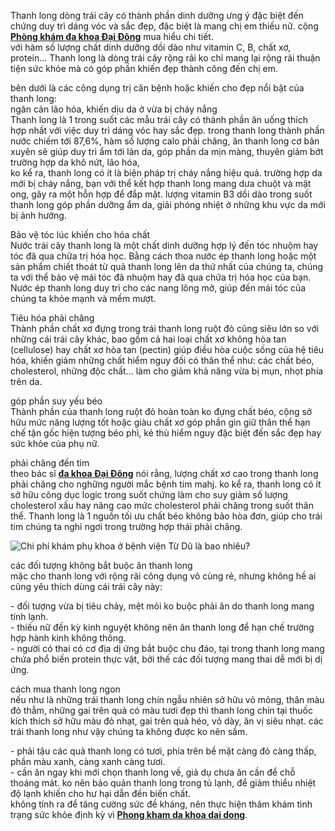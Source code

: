 <p><span style="background-color:#FFFFFF">Thanh long </span><span class="marker"><span style="background-color:#FFFFFF">dòng</span></span><span style="background-color:#FFFFFF"> trái cây </span><span class="marker"><span style="background-color:#FFFFFF">có</span></span><span style="background-color:#FFFFFF"> thành phần </span><span class="marker"><span style="background-color:#FFFFFF">dinh dưỡng</span></span><span style="background-color:#FFFFFF"> </span><span class="marker"><span style="background-color:#FFFFFF">ưng ý</span></span><span style="background-color:#FFFFFF"> </span><span class="marker"><span style="background-color:#FFFFFF">đặc biệt</span></span><span style="background-color:#FFFFFF"> </span><span class="marker"><span style="background-color:#FFFFFF">đến</span></span><span style="background-color:#FFFFFF"> </span><span class="marker"><span style="background-color:#FFFFFF">chứng</span></span><span style="background-color:#FFFFFF"> </span><span class="marker"><span style="background-color:#FFFFFF">duy trì</span></span><span style="background-color:#FFFFFF"> dáng vóc </span><span class="marker"><span style="background-color:#FFFFFF">và</span></span><span style="background-color:#FFFFFF"> sắc đẹp, </span><span class="marker"><span style="background-color:#FFFFFF">đặc biệt</span></span><span style="background-color:#FFFFFF"> là </span><span class="marker"><span style="background-color:#FFFFFF">mang</span></span><span style="background-color:#FFFFFF"> chị </span><span class="marker"><span style="background-color:#FFFFFF">em</span></span><span style="background-color:#FFFFFF"> </span><span class="marker"><span style="background-color:#FFFFFF">thiếu nữ</span></span><span style="background-color:#FFFFFF">. </span><span class="marker"><span style="background-color:#FFFFFF">cộng</span></span><span style="background-color:#FFFFFF"> </span><a href="http://diachiphongkham.org/phong-kham-da-khoa-dai-dong-dia-chi-uy-tin-tai-tp.hcm-2155.html"><strong><span class="marker"><span style="background-color:#FFFFFF">Phòng khám đa khoa</span></span><span style="background-color:#FFFFFF">&nbsp;Đại Đông</span></strong></a><span style="background-color:#FFFFFF"> </span><span class="marker"><span style="background-color:#FFFFFF">mua</span></span><span style="background-color:#FFFFFF"> hiểu </span><span class="marker"><span style="background-color:#FFFFFF">chi tiết</span></span><span style="background-color:#FFFFFF">.</span><br />
<span class="marker"><span style="background-color:#FFFFFF">với</span></span><span style="background-color:#FFFFFF"> hàm </span><span class="marker"><span style="background-color:#FFFFFF">số lượng</span></span><span style="background-color:#FFFFFF"> chất </span><span class="marker"><span style="background-color:#FFFFFF">dinh dưỡng</span></span><span style="background-color:#FFFFFF"> dồi dào </span><span class="marker"><span style="background-color:#FFFFFF">như</span></span><span style="background-color:#FFFFFF"> vitamin C, B, chất xơ, protein... Thanh long là </span><span class="marker"><span style="background-color:#FFFFFF">dòng</span></span><span style="background-color:#FFFFFF"> trái cây </span><span class="marker"><span style="background-color:#FFFFFF">rộng rãi</span></span><span style="background-color:#FFFFFF"> </span><span class="marker"><span style="background-color:#FFFFFF">ko</span></span><span style="background-color:#FFFFFF"> chỉ </span><span class="marker"><span style="background-color:#FFFFFF">mang lại</span></span><span style="background-color:#FFFFFF"> </span><span class="marker"><span style="background-color:#FFFFFF">rộng rãi</span></span><span style="background-color:#FFFFFF"> </span><span class="marker"><span style="background-color:#FFFFFF">thuận tiện</span></span><span style="background-color:#FFFFFF"> </span><span class="marker"><span style="background-color:#FFFFFF">sức khỏe</span></span><span style="background-color:#FFFFFF"> mà </span><span class="marker"><span style="background-color:#FFFFFF">có</span></span><span style="background-color:#FFFFFF"> </span><span class="marker"><span style="background-color:#FFFFFF">góp phần</span></span><span style="background-color:#FFFFFF"> </span><span class="marker"><span style="background-color:#FFFFFF">khiến</span></span><span style="background-color:#FFFFFF"> đẹp </span><span class="marker"><span style="background-color:#FFFFFF">thành công</span></span><span style="background-color:#FFFFFF"> </span><span class="marker"><span style="background-color:#FFFFFF">đến</span></span><span style="background-color:#FFFFFF"> chị </span><span class="marker"><span style="background-color:#FFFFFF">em</span></span><span style="background-color:#FFFFFF">.</span></p>

<p><span class="marker"><span style="background-color:#FFFFFF">bên dưới</span></span><span style="background-color:#FFFFFF"> là </span><span class="marker"><span style="background-color:#FFFFFF">các</span></span><span style="background-color:#FFFFFF"> công dụng </span><span class="marker"><span style="background-color:#FFFFFF">trị</span></span><span style="background-color:#FFFFFF"> </span><span class="marker"><span style="background-color:#FFFFFF">căn bệnh</span></span><span style="background-color:#FFFFFF"> </span><span class="marker"><span style="background-color:#FFFFFF">hoặc</span></span><span style="background-color:#FFFFFF"> </span><span class="marker"><span style="background-color:#FFFFFF">khiến cho</span></span><span style="background-color:#FFFFFF"> đẹp </span><span class="marker"><span style="background-color:#FFFFFF">nổi bật</span></span><span style="background-color:#FFFFFF"> của thanh long:</span><br />
<span class="marker"><span style="background-color:#FFFFFF">ngăn cản</span></span><span style="background-color:#FFFFFF"> lão hóa, </span><span class="marker"><span style="background-color:#FFFFFF">khiến</span></span><span style="background-color:#FFFFFF"> dịu </span><span class="marker"><span style="background-color:#FFFFFF">da ở</span></span><span style="background-color:#FFFFFF"> </span><span class="marker"><span style="background-color:#FFFFFF">vừa bị</span></span><span style="background-color:#FFFFFF"> cháy nắng</span><br />
<span style="background-color:#FFFFFF">Thanh long là </span><span class="marker"><span style="background-color:#FFFFFF">1</span></span><span style="background-color:#FFFFFF"> </span><span class="marker"><span style="background-color:#FFFFFF">trong suốt</span></span><span style="background-color:#FFFFFF"> </span><span class="marker"><span style="background-color:#FFFFFF">các</span></span><span style="background-color:#FFFFFF"> </span><span class="marker"><span style="background-color:#FFFFFF">mẫu</span></span><span style="background-color:#FFFFFF"> trái cây </span><span class="marker"><span style="background-color:#FFFFFF">có</span></span><span style="background-color:#FFFFFF"> thành phần </span><span class="marker"><span style="background-color:#FFFFFF">ăn uống</span></span><span style="background-color:#FFFFFF"> </span><span class="marker"><span style="background-color:#FFFFFF">thích hợp</span></span><span style="background-color:#FFFFFF"> </span><span class="marker"><span style="background-color:#FFFFFF">nhất</span></span><span style="background-color:#FFFFFF"> </span><span class="marker"><span style="background-color:#FFFFFF">với</span></span><span style="background-color:#FFFFFF"> </span><span class="marker"><span style="background-color:#FFFFFF">việc</span></span><span style="background-color:#FFFFFF"> </span><span class="marker"><span style="background-color:#FFFFFF">duy trì</span></span><span style="background-color:#FFFFFF"> dáng vóc </span><span class="marker"><span style="background-color:#FFFFFF">hay</span></span><span style="background-color:#FFFFFF"> sắc đẹp. </span><span class="marker"><span style="background-color:#FFFFFF">trong</span></span><span style="background-color:#FFFFFF"> thanh long thành phần nước chiếm </span><span class="marker"><span style="background-color:#FFFFFF">tới</span></span><span style="background-color:#FFFFFF"> 87,6%, hàm </span><span class="marker"><span style="background-color:#FFFFFF">số lượng</span></span><span style="background-color:#FFFFFF"> calo </span><span class="marker"><span style="background-color:#FFFFFF">phải chăng</span></span><span style="background-color:#FFFFFF">, ăn thanh long </span><span class="marker"><span style="background-color:#FFFFFF">cơ bản</span></span><span style="background-color:#FFFFFF"> xuyên </span><span class="marker"><span style="background-color:#FFFFFF">sẽ</span></span><span style="background-color:#FFFFFF"> </span><span class="marker"><span style="background-color:#FFFFFF">giúp</span></span><span style="background-color:#FFFFFF"> </span><span class="marker"><span style="background-color:#FFFFFF">duy trì</span></span><span style="background-color:#FFFFFF"> ẩm </span><span class="marker"><span style="background-color:#FFFFFF">tới</span></span><span style="background-color:#FFFFFF"> làn </span><span class="marker"><span style="background-color:#FFFFFF">da</span></span><span style="background-color:#FFFFFF">, </span><span class="marker"><span style="background-color:#FFFFFF">góp phần</span></span><span style="background-color:#FFFFFF"> </span><span class="marker"><span style="background-color:#FFFFFF">da</span></span><span style="background-color:#FFFFFF"> mịn màng, </span><span class="marker"><span style="background-color:#FFFFFF">thuyên giảm</span></span><span style="background-color:#FFFFFF"> bớt </span><span class="marker"><span style="background-color:#FFFFFF">trường hợp</span></span><span style="background-color:#FFFFFF"> </span><span class="marker"><span style="background-color:#FFFFFF">da</span></span><span style="background-color:#FFFFFF"> khô nứt, lão hóa,</span><br />
<span class="marker"><span style="background-color:#FFFFFF">ko kể</span></span><span style="background-color:#FFFFFF"> ra, thanh long </span><span class="marker"><span style="background-color:#FFFFFF">có ít</span></span><span style="background-color:#FFFFFF"> là </span><span class="marker"><span style="background-color:#FFFFFF">biện pháp</span></span><span style="background-color:#FFFFFF"> </span><span class="marker"><span style="background-color:#FFFFFF">trị</span></span><span style="background-color:#FFFFFF"> cháy nắng </span><span class="marker"><span style="background-color:#FFFFFF">hiệu quả</span></span><span style="background-color:#FFFFFF">. </span><span class="marker"><span style="background-color:#FFFFFF">trường hợp</span></span><span style="background-color:#FFFFFF"> </span><span class="marker"><span style="background-color:#FFFFFF">da</span></span><span style="background-color:#FFFFFF"> </span><span class="marker"><span style="background-color:#FFFFFF">mới bị</span></span><span style="background-color:#FFFFFF"> cháy nắng, </span><span class="marker"><span style="background-color:#FFFFFF">bạn</span></span><span style="background-color:#FFFFFF"> </span><span class="marker"><span style="background-color:#FFFFFF">với</span></span><span style="background-color:#FFFFFF"> thể </span><span class="marker"><span style="background-color:#FFFFFF">kết hợp</span></span><span style="background-color:#FFFFFF"> thanh long </span><span class="marker"><span style="background-color:#FFFFFF">mang</span></span><span style="background-color:#FFFFFF"> dưa chuột </span><span class="marker"><span style="background-color:#FFFFFF">và</span></span><span style="background-color:#FFFFFF"> mật ong, </span><span class="marker"><span style="background-color:#FFFFFF">gây ra</span></span><span style="background-color:#FFFFFF"> </span><span class="marker"><span style="background-color:#FFFFFF">một</span></span><span style="background-color:#FFFFFF"> hỗn hợp để đắp mặt. </span><span class="marker"><span style="background-color:#FFFFFF">lượng</span></span><span style="background-color:#FFFFFF"> vitamin B3 dồi dào </span><span class="marker"><span style="background-color:#FFFFFF">trong suốt</span></span><span style="background-color:#FFFFFF"> thanh long </span><span class="marker"><span style="background-color:#FFFFFF">góp phần</span></span><span style="background-color:#FFFFFF"> dưỡng ẩm </span><span class="marker"><span style="background-color:#FFFFFF">da</span></span><span style="background-color:#FFFFFF">, giải </span><span class="marker"><span style="background-color:#FFFFFF">phóng</span></span><span style="background-color:#FFFFFF"> nhiệt </span><span class="marker"><span style="background-color:#FFFFFF">ở</span></span><span style="background-color:#FFFFFF"> </span><span class="marker"><span style="background-color:#FFFFFF">những</span></span><span style="background-color:#FFFFFF"> khu vực </span><span class="marker"><span style="background-color:#FFFFFF">da</span></span><span style="background-color:#FFFFFF"> </span><span class="marker"><span style="background-color:#FFFFFF">mới bị</span></span><span style="background-color:#FFFFFF"> </span><span class="marker"><span style="background-color:#FFFFFF">ảnh hưởng</span></span><span style="background-color:#FFFFFF">.</span></p>

<p><span style="background-color:#FFFFFF">Bảo vệ tóc </span><span class="marker"><span style="background-color:#FFFFFF">lúc</span></span><span style="background-color:#FFFFFF"> </span><span class="marker"><span style="background-color:#FFFFFF">khiến cho</span></span><span style="background-color:#FFFFFF"> hóa chất</span><br />
<span style="background-color:#FFFFFF">Nước trái cây thanh long là </span><span class="marker"><span style="background-color:#FFFFFF">một</span></span><span style="background-color:#FFFFFF"> </span><span class="marker"><span style="background-color:#FFFFFF">chất dinh dưỡng</span></span><span style="background-color:#FFFFFF"> </span><span class="marker"><span style="background-color:#FFFFFF">hợp lý</span></span><span style="background-color:#FFFFFF"> </span><span class="marker"><span style="background-color:#FFFFFF">đến</span></span><span style="background-color:#FFFFFF"> tóc nhuộm </span><span class="marker"><span style="background-color:#FFFFFF">hay</span></span><span style="background-color:#FFFFFF"> tóc đã </span><span class="marker"><span style="background-color:#FFFFFF">qua</span></span><span style="background-color:#FFFFFF"> </span><span class="marker"><span style="background-color:#FFFFFF">chữa trị</span></span><span style="background-color:#FFFFFF"> hóa học. Bằng </span><span class="marker"><span style="background-color:#FFFFFF">cách</span></span><span style="background-color:#FFFFFF"> thoa nước ép thanh long </span><span class="marker"><span style="background-color:#FFFFFF">hoặc</span></span><span style="background-color:#FFFFFF"> </span><span class="marker"><span style="background-color:#FFFFFF">một</span></span><span style="background-color:#FFFFFF"> sản phẩm chiết </span><span class="marker"><span style="background-color:#FFFFFF">thoát</span></span><span style="background-color:#FFFFFF"> từ quả thanh long </span><span class="marker"><span style="background-color:#FFFFFF">lên</span></span><span style="background-color:#FFFFFF"> </span><span class="marker"><span style="background-color:#FFFFFF">da</span></span><span style="background-color:#FFFFFF"> </span><span class="marker"><span style="background-color:#FFFFFF">thứ nhất</span></span><span style="background-color:#FFFFFF"> của </span><span class="marker"><span style="background-color:#FFFFFF">chúng ta</span></span><span style="background-color:#FFFFFF">, </span><span class="marker"><span style="background-color:#FFFFFF">chúng ta</span></span><span style="background-color:#FFFFFF"> </span><span class="marker"><span style="background-color:#FFFFFF">với</span></span><span style="background-color:#FFFFFF"> thể bảo vệ mái tóc đã nhuộm </span><span class="marker"><span style="background-color:#FFFFFF">hay</span></span><span style="background-color:#FFFFFF"> đã </span><span class="marker"><span style="background-color:#FFFFFF">qua</span></span><span style="background-color:#FFFFFF"> </span><span class="marker"><span style="background-color:#FFFFFF">chữa trị</span></span><span style="background-color:#FFFFFF"> hóa học của </span><span class="marker"><span style="background-color:#FFFFFF">bạn</span></span><span style="background-color:#FFFFFF">. Nước ép thanh long </span><span class="marker"><span style="background-color:#FFFFFF">duy trì</span></span><span style="background-color:#FFFFFF"> </span><span class="marker"><span style="background-color:#FFFFFF">cho</span></span><span style="background-color:#FFFFFF"> </span><span class="marker"><span style="background-color:#FFFFFF">các</span></span><span style="background-color:#FFFFFF"> nang lông mở, </span><span class="marker"><span style="background-color:#FFFFFF">giúp</span></span><span style="background-color:#FFFFFF"> </span><span class="marker"><span style="background-color:#FFFFFF">đến</span></span><span style="background-color:#FFFFFF"> mái tóc của </span><span class="marker"><span style="background-color:#FFFFFF">chúng ta</span></span><span style="background-color:#FFFFFF"> khỏe </span><span class="marker"><span style="background-color:#FFFFFF">mạnh</span></span><span style="background-color:#FFFFFF"> </span><span class="marker"><span style="background-color:#FFFFFF">và</span></span><span style="background-color:#FFFFFF"> mềm mượt.</span></p>

<p><span style="background-color:#FFFFFF">Tiêu hóa </span><span class="marker"><span style="background-color:#FFFFFF">phải chăng</span></span><br />
<span style="background-color:#FFFFFF">Thành phần chất xơ </span><span class="marker"><span style="background-color:#FFFFFF">đựng</span></span><span style="background-color:#FFFFFF"> </span><span class="marker"><span style="background-color:#FFFFFF">trong</span></span><span style="background-color:#FFFFFF"> trái thanh long ruột đỏ cũng </span><span class="marker"><span style="background-color:#FFFFFF">siêu</span></span><span style="background-color:#FFFFFF"> </span><span class="marker"><span style="background-color:#FFFFFF">lớn</span></span><span style="background-color:#FFFFFF"> so </span><span class="marker"><span style="background-color:#FFFFFF">với</span></span><span style="background-color:#FFFFFF"> </span><span class="marker"><span style="background-color:#FFFFFF">những</span></span><span style="background-color:#FFFFFF"> </span><span class="marker"><span style="background-color:#FFFFFF">cái</span></span><span style="background-color:#FFFFFF"> trái cây khác, bao gồm cả </span><span class="marker"><span style="background-color:#FFFFFF">hai</span></span><span style="background-color:#FFFFFF"> </span><span class="marker"><span style="background-color:#FFFFFF">loại</span></span><span style="background-color:#FFFFFF"> chất xơ </span><span class="marker"><span style="background-color:#FFFFFF">không</span></span><span style="background-color:#FFFFFF"> hòa tan (cellulose) </span><span class="marker"><span style="background-color:#FFFFFF">hay</span></span><span style="background-color:#FFFFFF"> chất xơ hòa tan (pectin) </span><span class="marker"><span style="background-color:#FFFFFF">giúp</span></span><span style="background-color:#FFFFFF"> điều hòa </span><span class="marker"><span style="background-color:#FFFFFF">cuộc sống</span></span><span style="background-color:#FFFFFF"> của hệ tiêu hóa, </span><span class="marker"><span style="background-color:#FFFFFF">khiến</span></span><span style="background-color:#FFFFFF"> </span><span class="marker"><span style="background-color:#FFFFFF">giảm</span></span><span style="background-color:#FFFFFF"> </span><span class="marker"><span style="background-color:#FFFFFF">những</span></span><span style="background-color:#FFFFFF"> chất </span><span class="marker"><span style="background-color:#FFFFFF">hiểm nguy</span></span><span style="background-color:#FFFFFF"> đối </span><span class="marker"><span style="background-color:#FFFFFF">có</span></span><span style="background-color:#FFFFFF"> </span><span class="marker"><span style="background-color:#FFFFFF">thân thể</span></span><span style="background-color:#FFFFFF"> như: </span><span class="marker"><span style="background-color:#FFFFFF">các</span></span><span style="background-color:#FFFFFF"> chất béo, cholesterol, </span><span class="marker"><span style="background-color:#FFFFFF">những</span></span><span style="background-color:#FFFFFF"> độc chất... </span><span class="marker"><span style="background-color:#FFFFFF">làm cho</span></span><span style="background-color:#FFFFFF"> </span><span class="marker"><span style="background-color:#FFFFFF">giảm</span></span><span style="background-color:#FFFFFF"> </span><span class="marker"><span style="background-color:#FFFFFF">khả năng</span></span><span style="background-color:#FFFFFF"> </span><span class="marker"><span style="background-color:#FFFFFF">vừa bị</span></span><span style="background-color:#FFFFFF"> mụn, nhọt </span><span class="marker"><span style="background-color:#FFFFFF">phía trên</span></span><span style="background-color:#FFFFFF"> </span><span class="marker"><span style="background-color:#FFFFFF">da</span></span><span style="background-color:#FFFFFF">.</span></p>

<p><span class="marker"><span style="background-color:#FFFFFF">góp phần</span></span><span style="background-color:#FFFFFF"> </span><span class="marker"><span style="background-color:#FFFFFF">suy yếu</span></span><span style="background-color:#FFFFFF"> béo</span><br />
<span style="background-color:#FFFFFF">Thành phần của thanh long ruột đỏ hoàn toàn </span><span class="marker"><span style="background-color:#FFFFFF">ko</span></span><span style="background-color:#FFFFFF"> </span><span class="marker"><span style="background-color:#FFFFFF">đựng</span></span><span style="background-color:#FFFFFF"> chất béo, </span><span class="marker"><span style="background-color:#FFFFFF">cộng</span></span><span style="background-color:#FFFFFF"> </span><span class="marker"><span style="background-color:#FFFFFF">sở hữu</span></span><span style="background-color:#FFFFFF"> mức năng </span><span class="marker"><span style="background-color:#FFFFFF">lượng</span></span><span style="background-color:#FFFFFF"> </span><span class="marker"><span style="background-color:#FFFFFF">tốt</span></span><span style="background-color:#FFFFFF"> </span><span class="marker"><span style="background-color:#FFFFFF">hoặc</span></span><span style="background-color:#FFFFFF"> giàu chất xơ </span><span class="marker"><span style="background-color:#FFFFFF">góp phần</span></span><span style="background-color:#FFFFFF"> </span><span class="marker"><span style="background-color:#FFFFFF">gìn giữ</span></span><span style="background-color:#FFFFFF"> </span><span class="marker"><span style="background-color:#FFFFFF">thân thể</span></span><span style="background-color:#FFFFFF"> </span><span class="marker"><span style="background-color:#FFFFFF">hạn chế</span></span><span style="background-color:#FFFFFF"> </span><span class="marker"><span style="background-color:#FFFFFF">tận gốc</span></span><span style="background-color:#FFFFFF"> </span><span class="marker"><span style="background-color:#FFFFFF">hiện tượng</span></span><span style="background-color:#FFFFFF"> béo phì, kẻ thù </span><span class="marker"><span style="background-color:#FFFFFF">hiểm nguy</span></span><span style="background-color:#FFFFFF"> </span><span class="marker"><span style="background-color:#FFFFFF">đặc biệt</span></span><span style="background-color:#FFFFFF"> </span><span class="marker"><span style="background-color:#FFFFFF">đến</span></span><span style="background-color:#FFFFFF"> sắc đẹp </span><span class="marker"><span style="background-color:#FFFFFF">hay</span></span><span style="background-color:#FFFFFF"> </span><span class="marker"><span style="background-color:#FFFFFF">sức khỏe</span></span><span style="background-color:#FFFFFF"> của </span><span class="marker"><span style="background-color:#FFFFFF">phụ nữ</span></span><span style="background-color:#FFFFFF">.</span></p>

<p><span class="marker"><span style="background-color:#FFFFFF">phải chăng</span></span><span style="background-color:#FFFFFF"> </span><span class="marker"><span style="background-color:#FFFFFF">đến</span></span><span style="background-color:#FFFFFF"> tim</span><br />
<span class="marker"><span style="background-color:#FFFFFF">theo</span></span><span style="background-color:#FFFFFF"> </span><span class="marker"><span style="background-color:#FFFFFF">bác sĩ</span></span><span style="background-color:#FFFFFF"> </span><a href="http://diachiphongkham.org/phong-kham-da-khoa-dai-dong-dia-chi-uy-tin-tai-tp.hcm-2155.html"><strong><span class="marker"><span style="background-color:#FFFFFF">đa khoa</span></span><span style="background-color:#FFFFFF"> Đại Đông</span></strong></a><span style="background-color:#FFFFFF"> </span><span class="marker"><span style="background-color:#FFFFFF">nói rằng</span></span><span style="background-color:#FFFFFF">, </span><span class="marker"><span style="background-color:#FFFFFF">lượng</span></span><span style="background-color:#FFFFFF"> chất xơ </span><span class="marker"><span style="background-color:#FFFFFF">cao</span></span><span style="background-color:#FFFFFF"> </span><span class="marker"><span style="background-color:#FFFFFF">trong</span></span><span style="background-color:#FFFFFF"> thanh long </span><span class="marker"><span style="background-color:#FFFFFF">phải chăng</span></span><span style="background-color:#FFFFFF"> </span><span class="marker"><span style="background-color:#FFFFFF">cho</span></span><span style="background-color:#FFFFFF"> nghững </span><span class="marker"><span style="background-color:#FFFFFF">người mắc bệnh</span></span><span style="background-color:#FFFFFF"> tim mahj. </span><span class="marker"><span style="background-color:#FFFFFF">ko kể</span></span><span style="background-color:#FFFFFF"> ra, thanh long </span><span class="marker"><span style="background-color:#FFFFFF">có ít</span></span><span style="background-color:#FFFFFF"> </span><span class="marker"><span style="background-color:#FFFFFF">sở hữu</span></span><span style="background-color:#FFFFFF"> </span><span class="marker"><span style="background-color:#FFFFFF">công dục</span></span><span style="background-color:#FFFFFF"> </span><span class="marker"><span style="background-color:#FFFFFF">logic</span></span><span style="background-color:#FFFFFF"> </span><span class="marker"><span style="background-color:#FFFFFF">trong suốt</span></span><span style="background-color:#FFFFFF"> </span><span class="marker"><span style="background-color:#FFFFFF">chứng</span></span><span style="background-color:#FFFFFF"> </span><span class="marker"><span style="background-color:#FFFFFF">làm cho</span></span><span style="background-color:#FFFFFF"> </span><span class="marker"><span style="background-color:#FFFFFF">suy giảm</span></span><span style="background-color:#FFFFFF"> </span><span class="marker"><span style="background-color:#FFFFFF">số lượng</span></span><span style="background-color:#FFFFFF"> cholesterol xấu </span><span class="marker"><span style="background-color:#FFFFFF">hay</span></span><span style="background-color:#FFFFFF"> </span><span class="marker"><span style="background-color:#FFFFFF">nâng cao</span></span><span style="background-color:#FFFFFF"> mức cholesterol </span><span class="marker"><span style="background-color:#FFFFFF">phải chăng</span></span><span style="background-color:#FFFFFF"> </span><span class="marker"><span style="background-color:#FFFFFF">trong suốt</span></span><span style="background-color:#FFFFFF"> </span><span class="marker"><span style="background-color:#FFFFFF">thân thể</span></span><span style="background-color:#FFFFFF">. Thanh long là </span><span class="marker"><span style="background-color:#FFFFFF">1</span></span><span style="background-color:#FFFFFF"> </span><span class="marker"><span style="background-color:#FFFFFF">nguồn</span></span><span style="background-color:#FFFFFF"> </span><span class="marker"><span style="background-color:#FFFFFF">tối ưu</span></span><span style="background-color:#FFFFFF"> chất béo </span><span class="marker"><span style="background-color:#FFFFFF">không</span></span><span style="background-color:#FFFFFF"> bão hòa đơn, </span><span class="marker"><span style="background-color:#FFFFFF">giúp</span></span><span style="background-color:#FFFFFF"> </span><span class="marker"><span style="background-color:#FFFFFF">cho</span></span><span style="background-color:#FFFFFF"> trái tim </span><span class="marker"><span style="background-color:#FFFFFF">chúng ta</span></span><span style="background-color:#FFFFFF"> nghỉ ngơi </span><span class="marker"><span style="background-color:#FFFFFF">trong</span></span><span style="background-color:#FFFFFF"> </span><span class="marker"><span style="background-color:#FFFFFF">trường hợp</span></span><span style="background-color:#FFFFFF"> thái </span><span class="marker"><span style="background-color:#FFFFFF">phải chăng</span></span><span style="background-color:#FFFFFF">.</span></p>

<p><img alt="Chi phí khám phụ khoa ở bệnh viện Từ Dũ là bao nhiêu?" src="http://phongkhamdaidong.vn/upload/hinhanh/chi-phi-kham-phu-khoa-o-benh-vien-tu-du-la-bao-nhieu.jpg" /></p>

<p><span class="marker"><span style="background-color:#FFFFFF">các</span></span><span style="background-color:#FFFFFF"> </span><span class="marker"><span style="background-color:#FFFFFF">đối tượng</span></span><span style="background-color:#FFFFFF"> </span><span class="marker"><span style="background-color:#FFFFFF">không</span></span><span style="background-color:#FFFFFF"> </span><span class="marker"><span style="background-color:#FFFFFF">bắt buộc</span></span><span style="background-color:#FFFFFF"> ăn thanh long</span><br />
<span class="marker"><span style="background-color:#FFFFFF">mặc cho</span></span><span style="background-color:#FFFFFF"> thanh long </span><span class="marker"><span style="background-color:#FFFFFF">với</span></span><span style="background-color:#FFFFFF"> </span><span class="marker"><span style="background-color:#FFFFFF">rộng rãi</span></span><span style="background-color:#FFFFFF"> công dụng </span><span class="marker"><span style="background-color:#FFFFFF">vô cùng</span></span><span style="background-color:#FFFFFF"> </span><span class="marker"><span style="background-color:#FFFFFF">rẻ</span></span><span style="background-color:#FFFFFF">, </span><span class="marker"><span style="background-color:#FFFFFF">nhưng</span></span><span style="background-color:#FFFFFF"> </span><span class="marker"><span style="background-color:#FFFFFF">không hề</span></span><span style="background-color:#FFFFFF"> ai cũng </span><span class="marker"><span style="background-color:#FFFFFF">yêu thích</span></span><span style="background-color:#FFFFFF"> </span><span class="marker"><span style="background-color:#FFFFFF">dùng</span></span><span style="background-color:#FFFFFF"> </span><span class="marker"><span style="background-color:#FFFFFF">cái</span></span><span style="background-color:#FFFFFF"> trái cây này:</span></p>

<p><span style="background-color:#FFFFFF">- </span><span class="marker"><span style="background-color:#FFFFFF">đối tượng</span></span><span style="background-color:#FFFFFF"> </span><span class="marker"><span style="background-color:#FFFFFF">vừa bị</span></span><span style="background-color:#FFFFFF"> tiêu </span><span class="marker"><span style="background-color:#FFFFFF">chảy</span></span><span style="background-color:#FFFFFF">, </span><span class="marker"><span style="background-color:#FFFFFF">mệt mỏi</span></span><span style="background-color:#FFFFFF"> </span><span class="marker"><span style="background-color:#FFFFFF">ko</span></span><span style="background-color:#FFFFFF"> </span><span class="marker"><span style="background-color:#FFFFFF">buộc phải</span></span><span style="background-color:#FFFFFF"> ăn </span><span class="marker"><span style="background-color:#FFFFFF">do</span></span><span style="background-color:#FFFFFF"> thanh long </span><span class="marker"><span style="background-color:#FFFFFF">mang</span></span><span style="background-color:#FFFFFF"> tính lạnh.</span><br />
<span style="background-color:#FFFFFF">- </span><span class="marker"><span style="background-color:#FFFFFF">thiếu nữ</span></span><span style="background-color:#FFFFFF"> </span><span class="marker"><span style="background-color:#FFFFFF">đến</span></span><span style="background-color:#FFFFFF"> kỳ kinh nguyệt </span><span class="marker"><span style="background-color:#FFFFFF">không</span></span><span style="background-color:#FFFFFF"> </span><span class="marker"><span style="background-color:#FFFFFF">nên</span></span><span style="background-color:#FFFFFF"> ăn thanh long để </span><span class="marker"><span style="background-color:#FFFFFF">hạn chế</span></span><span style="background-color:#FFFFFF"> </span><span class="marker"><span style="background-color:#FFFFFF">trường hợp</span></span><span style="background-color:#FFFFFF"> </span><span class="marker"><span style="background-color:#FFFFFF">hành kinh</span></span><span style="background-color:#FFFFFF"> </span><span class="marker"><span style="background-color:#FFFFFF">không</span></span><span style="background-color:#FFFFFF"> thông.</span><br />
<span style="background-color:#FFFFFF">- </span><span class="marker"><span style="background-color:#FFFFFF">người</span></span><span style="background-color:#FFFFFF"> </span><span class="marker"><span style="background-color:#FFFFFF">có</span></span><span style="background-color:#FFFFFF"> thai </span><span class="marker"><span style="background-color:#FFFFFF">có</span></span><span style="background-color:#FFFFFF"> cơ địa dị ứng </span><span class="marker"><span style="background-color:#FFFFFF">bắt buộc</span></span><span style="background-color:#FFFFFF"> </span><span class="marker"><span style="background-color:#FFFFFF">chu đáo</span></span><span style="background-color:#FFFFFF">, </span><span class="marker"><span style="background-color:#FFFFFF">tại</span></span><span style="background-color:#FFFFFF"> </span><span class="marker"><span style="background-color:#FFFFFF">trong</span></span><span style="background-color:#FFFFFF"> thanh long </span><span class="marker"><span style="background-color:#FFFFFF">mang</span></span><span style="background-color:#FFFFFF"> </span><span class="marker"><span style="background-color:#FFFFFF">chứa</span></span><span style="background-color:#FFFFFF"> </span><span class="marker"><span style="background-color:#FFFFFF">phổ biến</span></span><span style="background-color:#FFFFFF"> protein thực vật, </span><span class="marker"><span style="background-color:#FFFFFF">bởi thế</span></span><span style="background-color:#FFFFFF"> </span><span class="marker"><span style="background-color:#FFFFFF">các</span></span><span style="background-color:#FFFFFF"> </span><span class="marker"><span style="background-color:#FFFFFF">đối tượng</span></span><span style="background-color:#FFFFFF"> </span><span class="marker"><span style="background-color:#FFFFFF">mang</span></span><span style="background-color:#FFFFFF"> thai dễ </span><span class="marker"><span style="background-color:#FFFFFF">mới bị</span></span><span style="background-color:#FFFFFF"> dị ứng.</span></p>

<p><span class="marker"><span style="background-color:#FFFFFF">cách</span></span><span style="background-color:#FFFFFF"> </span><span class="marker"><span style="background-color:#FFFFFF">mua</span></span><span style="background-color:#FFFFFF"> thanh long ngon</span><br />
<span class="marker"><span style="background-color:#FFFFFF">nếu</span></span><span style="background-color:#FFFFFF"> </span><span class="marker"><span style="background-color:#FFFFFF">như là</span></span><span style="background-color:#FFFFFF"> </span><span class="marker"><span style="background-color:#FFFFFF">những</span></span><span style="background-color:#FFFFFF"> trái thanh long chín </span><span class="marker"><span style="background-color:#FFFFFF">ngẫu nhiên</span></span><span style="background-color:#FFFFFF"> </span><span class="marker"><span style="background-color:#FFFFFF">sở hữu</span></span><span style="background-color:#FFFFFF"> vỏ mỏng, thân màu đỏ thẫm, </span><span class="marker"><span style="background-color:#FFFFFF">những</span></span><span style="background-color:#FFFFFF"> gai </span><span class="marker"><span style="background-color:#FFFFFF">trên</span></span><span style="background-color:#FFFFFF"> quả </span><span class="marker"><span style="background-color:#FFFFFF">có</span></span><span style="background-color:#FFFFFF"> màu tươi đẹp thì thanh long chín </span><span class="marker"><span style="background-color:#FFFFFF">tại</span></span><span style="background-color:#FFFFFF"> thuốc </span><span class="marker"><span style="background-color:#FFFFFF">kích thích</span></span><span style="background-color:#FFFFFF"> </span><span class="marker"><span style="background-color:#FFFFFF">sở hữu</span></span><span style="background-color:#FFFFFF"> màu đỏ nhạt, gai </span><span class="marker"><span style="background-color:#FFFFFF">trên</span></span><span style="background-color:#FFFFFF"> quả héo, vỏ dày, ăn vị </span><span class="marker"><span style="background-color:#FFFFFF">siêu</span></span><span style="background-color:#FFFFFF"> nhạt. </span><span class="marker"><span style="background-color:#FFFFFF">các</span></span><span style="background-color:#FFFFFF"> trái thanh long </span><span class="marker"><span style="background-color:#FFFFFF">như vậy</span></span><span style="background-color:#FFFFFF"> </span><span class="marker"><span style="background-color:#FFFFFF">chúng ta</span></span><span style="background-color:#FFFFFF"> </span><span class="marker"><span style="background-color:#FFFFFF">không được</span></span><span style="background-color:#FFFFFF"> </span><span class="marker"><span style="background-color:#FFFFFF">ko</span></span><span style="background-color:#FFFFFF"> </span><span class="marker"><span style="background-color:#FFFFFF">nên</span></span><span style="background-color:#FFFFFF"> </span><span class="marker"><span style="background-color:#FFFFFF">sắm</span></span><span style="background-color:#FFFFFF">.</span></p>

<p><span style="background-color:#FFFFFF">- </span><span class="marker"><span style="background-color:#FFFFFF">phải</span></span><span style="background-color:#FFFFFF"> </span><span class="marker"><span style="background-color:#FFFFFF">tậu</span></span><span style="background-color:#FFFFFF"> </span><span class="marker"><span style="background-color:#FFFFFF">các</span></span><span style="background-color:#FFFFFF"> quả thanh long </span><span class="marker"><span style="background-color:#FFFFFF">có</span></span><span style="background-color:#FFFFFF"> tươi, </span><span class="marker"><span style="background-color:#FFFFFF">phía trên</span></span><span style="background-color:#FFFFFF"> bề mặt càng đỏ càng </span><span class="marker"><span style="background-color:#FFFFFF">thấp</span></span><span style="background-color:#FFFFFF">, phần màu xanh, càng xanh càng tươi.</span><br />
<span style="background-color:#FFFFFF">- </span><span class="marker"><span style="background-color:#FFFFFF">cần</span></span><span style="background-color:#FFFFFF"> ăn ngay </span><span class="marker"><span style="background-color:#FFFFFF">khi</span></span><span style="background-color:#FFFFFF"> mới </span><span class="marker"><span style="background-color:#FFFFFF">chọn</span></span><span style="background-color:#FFFFFF"> thanh long về, </span><span class="marker"><span style="background-color:#FFFFFF">giả dụ</span></span><span style="background-color:#FFFFFF"> </span><span class="marker"><span style="background-color:#FFFFFF">chưa</span></span><span style="background-color:#FFFFFF"> ăn </span><span class="marker"><span style="background-color:#FFFFFF">cần</span></span><span style="background-color:#FFFFFF"> để chỗ thoáng mát. </span><span class="marker"><span style="background-color:#FFFFFF">ko</span></span><span style="background-color:#FFFFFF"> </span><span class="marker"><span style="background-color:#FFFFFF">nên</span></span><span style="background-color:#FFFFFF"> bảo quản thanh long </span><span class="marker"><span style="background-color:#FFFFFF">trong</span></span><span style="background-color:#FFFFFF"> tủ lạnh, để </span><span class="marker"><span style="background-color:#FFFFFF">giảm thiểu</span></span><span style="background-color:#FFFFFF"> nhiệt độ lạnh </span><span class="marker"><span style="background-color:#FFFFFF">khiến cho</span></span><span style="background-color:#FFFFFF"> hư hại </span><span class="marker"><span style="background-color:#FFFFFF">dẫn</span></span><span style="background-color:#FFFFFF"> </span><span class="marker"><span style="background-color:#FFFFFF">đến</span></span><span style="background-color:#FFFFFF"> biến chất.</span><br />
<span class="marker"><span style="background-color:#FFFFFF">không tính</span></span><span style="background-color:#FFFFFF"> ra để </span><span class="marker"><span style="background-color:#FFFFFF">tăng</span></span><span style="background-color:#FFFFFF"> cường </span><span class="marker"><span style="background-color:#FFFFFF">sức đề kháng</span></span><span style="background-color:#FFFFFF">, </span><span class="marker"><span style="background-color:#FFFFFF">nên</span></span><span style="background-color:#FFFFFF"> </span><span class="marker"><span style="background-color:#FFFFFF">thực hiện</span></span><span style="background-color:#FFFFFF"> </span><span class="marker"><span style="background-color:#FFFFFF">thăm khám</span></span><span style="background-color:#FFFFFF"> </span><span class="marker"><span style="background-color:#FFFFFF">tình trạng sức khỏe</span></span><span style="background-color:#FFFFFF"> định kỳ </span><span class="marker"><span style="background-color:#FFFFFF">vì</span></span><span style="background-color:#FFFFFF"> </span><a href="http://diachiphongkham.org/phong-kham-da-khoa-dai-dong-dia-chi-uy-tin-tai-tp.hcm-2155.html"><strong><span style="background-color:#FFFFFF">Phong kham </span><span class="marker"><span style="background-color:#FFFFFF">da</span></span><span style="background-color:#FFFFFF"> khoa dai dong</span></strong></a><span style="background-color:#FFFFFF">.</span></p>
